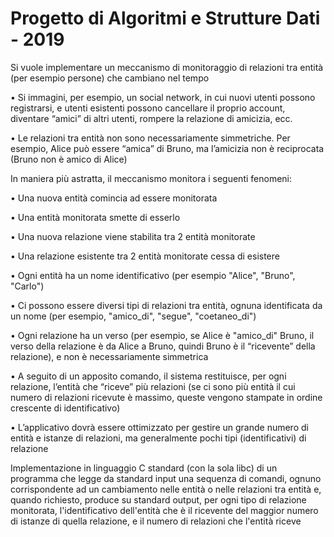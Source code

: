 <h1>Progetto di Algoritmi e Strutture Dati - 2019</h1>

Si vuole implementare un meccanismo di monitoraggio di relazioni tra
entità (per esempio persone) che cambiano nel tempo

• Si immagini, per esempio, un social network, in cui nuovi utenti
possono registrarsi, e utenti esistenti possono cancellare il proprio
account, diventare “amici” di altri utenti, rompere la relazione di
amicizia, ecc.

• Le relazioni tra entità non sono necessariamente simmetriche. Per
esempio, Alice può essere “amica” di Bruno, ma l’amicizia non è
reciprocata (Bruno non è amico di Alice)

In maniera più astratta, il meccanismo monitora i seguenti fenomeni:

• Una nuova entità comincia ad essere monitorata

• Una entità monitorata smette di esserlo

• Una nuova relazione viene stabilita tra 2 entità monitorate

• Una relazione esistente tra 2 entità monitorate cessa di esistere

• Ogni entità ha un nome identificativo (per esempio "Alice", "Bruno", "Carlo")

• Ci possono essere diversi tipi di relazioni tra entità, ognuna identificata da un nome (per esempio,
"amico_di", "segue", "coetaneo_di")

• Ogni relazione ha un verso (per esempio, se Alice è "amico_di" Bruno, il verso della relazione è da
Alice a Bruno, quindi Bruno è il “ricevente” della relazione), e non è necessariamente simmetrica

• A seguito di un apposito comando, il sistema restituisce, per ogni relazione, l’entità che “riceve”
più relazioni (se ci sono più entità il cui numero di relazioni ricevute è massimo, queste vengono
stampate in ordine crescente di identificativo)

• L’applicativo dovrà essere ottimizzato per gestire un grande numero di entità e istanze di relazioni,
ma generalmente pochi tipi (identificativi) di relazione

Implementazione in linguaggio C standard (con la sola libc) di un
programma che legge da standard input una sequenza di comandi,
ognuno corrispondente ad un cambiamento nelle entità o nelle
relazioni tra entità e, quando richiesto, produce su standard output,
per ogni tipo di relazione monitorata, l'identificativo dell'entità che è
il ricevente del maggior numero di istanze di quella relazione, e il
numero di relazioni che l'entità riceve
